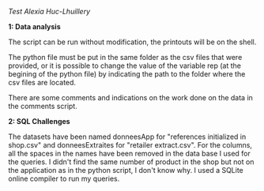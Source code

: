 *Test Alexia Huc-Lhuillery*

**1: Data analysis**

The script can be run without modification, the printouts will be on the shell. 

The python file must be put in the same folder as the csv files that were provided, or it is possible to change the value of the variable rep (at the begining of the python file) by indicating the path to the folder where the csv files are located.

There are some comments and indications on the work done on the data in the comments script. 

**2: SQL Challenges**

The datasets have been named donneesApp for "references initialized in shop.csv" and donneesExtraites for "retailer extract.csv". For the columns, all the spaces in the names have been removed in the data base I used for the queries. I didn't find the same number of product in the shop but not on the application as in the python script, I don't know why. I used a SQLite online compiler to run my queries. 
